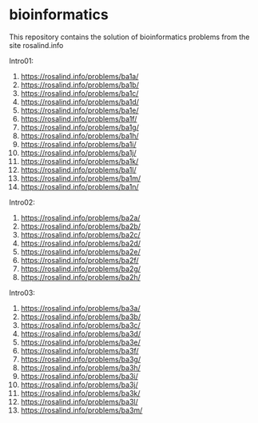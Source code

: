 # bioinformatics
This repository contains the solution of bioinformatics problems from the site rosalind.info

Intro01:
1. https://rosalind.info/problems/ba1a/
2. https://rosalind.info/problems/ba1b/
3. https://rosalind.info/problems/ba1c/
4. https://rosalind.info/problems/ba1d/
5. https://rosalind.info/problems/ba1e/
6. https://rosalind.info/problems/ba1f/
7. https://rosalind.info/problems/ba1g/
8. https://rosalind.info/problems/ba1h/
9. https://rosalind.info/problems/ba1i/
10. https://rosalind.info/problems/ba1j/
11. https://rosalind.info/problems/ba1k/
12. https://rosalind.info/problems/ba1l/
13. https://rosalind.info/problems/ba1m/
14. https://rosalind.info/problems/ba1n/

Intro02:
1. https://rosalind.info/problems/ba2a/
2. https://rosalind.info/problems/ba2b/
3. https://rosalind.info/problems/ba2c/
4. https://rosalind.info/problems/ba2d/
5. https://rosalind.info/problems/ba2e/
6. https://rosalind.info/problems/ba2f/
7. https://rosalind.info/problems/ba2g/
8. https://rosalind.info/problems/ba2h/

Intro03:
1. https://rosalind.info/problems/ba3a/
2. https://rosalind.info/problems/ba3b/
3. https://rosalind.info/problems/ba3c/
4. https://rosalind.info/problems/ba3d/
5. https://rosalind.info/problems/ba3e/
6. https://rosalind.info/problems/ba3f/
7. https://rosalind.info/problems/ba3g/
8. https://rosalind.info/problems/ba3h/
9. https://rosalind.info/problems/ba3i/
10. https://rosalind.info/problems/ba3j/
11. https://rosalind.info/problems/ba3k/
12. https://rosalind.info/problems/ba3l/
13. https://rosalind.info/problems/ba3m/
